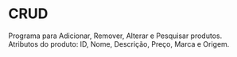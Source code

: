 # CRUD
Programa para Adicionar, Remover, Alterar e Pesquisar produtos.                                                                      
Atributos do produto: ID, Nome, Descrição, Preço, Marca e Origem.
